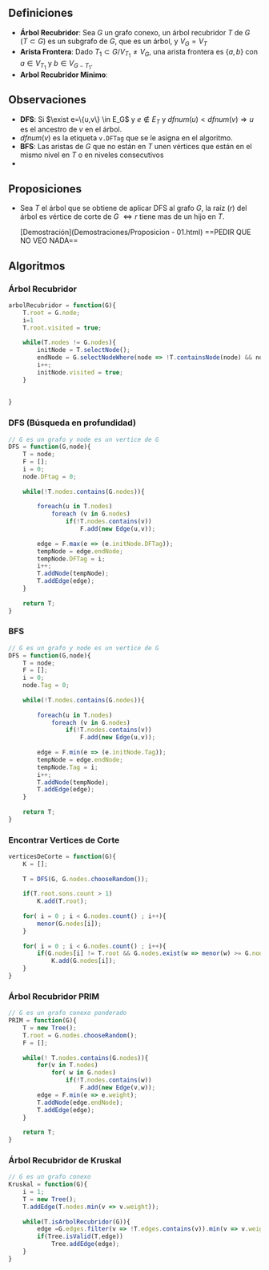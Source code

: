 ## Definiciones

- **Árbol Recubridor**: Sea $G$ un grafo conexo, un árbol recubridor $T$ de $G$ ($T\subset G$) es un subgrafo de $G$, que es un árbol, y $V_G = V_T$
- **Arista Frontera**: Dado $T_1 \subset G/ V_{T_1} \neq V_G$, una arista frontera es $\{a,b\}$ con $a\in V_{T_1}$ y $b \in V_{G-T_1}$.
- **Arbol Recubridor Minimo**: 

## Observaciones

- **DFS**: Si $\exist e=\{u,v\} \in E_G$ y $e \notin E_T$ y $dfnum(u) < dfnum(v) \Rightarrow u$ es el ancestro de $v$ en el árbol.
- $dfnum(v)$ es la etiqueta `v.DFTag` que se le asigna en el algoritmo.
- **BFS**: Las aristas de $G$ que no están en $T$ unen vértices que están en el mismo nivel en $T$ o en niveles consecutivos
- 

## Proposiciones

- Sea $T$ el árbol que se obtiene de aplicar DFS al grafo $G$, la raíz ($r$) del árbol es vértice de corte de $G$ $\Leftrightarrow r$ tiene mas de un hijo en $T$.  

  [Demostración](Demostraciones/Proposicion - 01.html) ==PEDIR QUE NO VEO NADA==

## Algoritmos

### Árbol Recubridor

```javascript
arbolRecubridor = function(G){
    T.root = G.node;
    i=1
    T.root.visited = true;
    
    while(T.nodes != G.nodes){
        initNode = T.selectNode();
        endNode = G.selectNodeWhere(node => !T.containsNode(node) && node.isConnectedTo(initNode));
        i++;
        initNode.visited = true;
    }
    
    
}
```



### DFS (Búsqueda en profundidad)

```javascript
// G es un grafo y node es un vertice de G
DFS = function(G,node){
    T = node;
    F = [];
    i = 0;
    node.DFtag = 0;
    
    while(!T.nodes.contains(G.nodes)){
        
        foreach(u in T.nodes)
        	foreach (v in G.nodes)
                if(!T.nodes.contains(v))
                    F.add(new Edge(u,v));
        
        edge = F.max(e => (e.initNode.DFTag));
        tempNode = edge.endNode;
        tempNode.DFTag = i;
        i++;
        T.addNode(tempNode);
        T.addEdge(edge);
    }
    
    return T;
}
```

### BFS

```javascript
// G es un grafo y node es un vertice de G
DFS = function(G,node){
    T = node;
    F = [];
    i = 0;
    node.Tag = 0;
    
    while(!T.nodes.contains(G.nodes)){
        
        foreach(u in T.nodes)
        	foreach (v in G.nodes)
                if(!T.nodes.contains(v))
                    F.add(new Edge(u,v));
        
        edge = F.min(e => (e.initNode.Tag));
        tempNode = edge.endNode;
        tempNode.Tag = i;
        i++;
        T.addNode(tempNode);
        T.addEdge(edge);
    }
    
    return T;
}
```

### Encontrar Vertices de Corte

```javascript
verticesDeCorte = function(G){
    K = [];
    
    T = DFS(G, G.nodes.chooseRandom());
    
    if(T.root.sons.count > 1)
        K.add(T.root);
    
    for( i = 0 ; i < G.nodes.count() ; i++){
        menor(G.nodes[i]);
    }
    
    for( i = 0 ; i < G.nodes.count() ; i++){
        if(G.nodes[i] != T.root && G.nodes.exist(w => menor(w) >= G.nodes[i].DFtag))
            K.add(G.nodes[i]);
    }
}
```

### Árbol Recubridor PRIM

```javascript
// G es un grafo conexo ponderado
PRIM = function(G){
    T = new Tree();
    T.root = G.nodes.chooseRandom();
    F = [];
    
    while(! T.nodes.contains(G.nodes)){
        for(v in T.nodes)
            for( w in G.nodes)
                if(!T.nodes.contains(w))
                    F.add(new Edge(v,w));
        edge = F.min(e => e.weight);
        T.addNode(edge.endNode);
        T.addEdge(edge);
    }
    
    return T;
}
```

### Árbol Recubridor de Kruskal

```javascript
// G es un grafo conexo
Kruskal = function(G){
    i = 1;
    T = new Tree();
    T.addEdge(T.nodes.min(v => v.weight));
    
    while(T.isArbolRecubridor(G)){
        edge =G.edges.filter(v => !T.edges.contains(v)).min(v => v.weight);
        if(Tree.isValid(T,edge))
            Tree.addEdge(edge);
    }
}
```



















